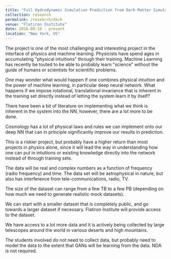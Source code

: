 ```yaml
---
title: "Full Hydrodynamic Simulation Prediction from Dark Matter Simulation"
collection: research
permalink: /research/dark
venue: "Flatiron Institute"
date: 2018-09-10 - present
location: "New York, US"
---
```


The project is one of the most challenging and interesting project in the interface of physics and machine learning. Physicists have spend ages in accumulating "physical intuitions" through their training. Machine Learning has recently be touted to be able to probably learn "science" without the guide of humans or scientists for scientific problems.


One may wonder what would happen if one combines physical intuition and the power of machine learning, in particular deep neural network. What happens if we impose rotational, translational invariance that is inherent in the training set directly instead of letting the system learn it by itself?


There have been a bit of literature on implementing what we think is inherent in the system into the NN, however, there are a lot more to be done.


Cosmology has a lot of physical laws and rules we can implement onto our deep NN that can in principle significantly improve our results in prediction.




This is a riskier project, but probably have a higher return than most projects in physics alone, since it will lead the way in understanding how one can put in intuitions or existing knowledge directly into the network instead of through training sets.


The data will be real and complex numbers as a function of frequency (radio frequency) and time. The data set will be astrophysical in nature, but also has interference from tele-communications, radio, TV.


The size of the dataset can range from a few TB to a few PB (depending on how much we need to generate realistic mock datasets).


We can start with a smaller dataset that is completely public, and go towards a larger dataset if necessary. Flatiron Institute will provide access to the dataset.


We have access to a lot more data and it is actively being collected by large telescopes around the world in various deserts and high mountains.


The students involved do not need to collect data, but probably need to model the data to the extent that GANs will be learning from the data. NDA is not required.
